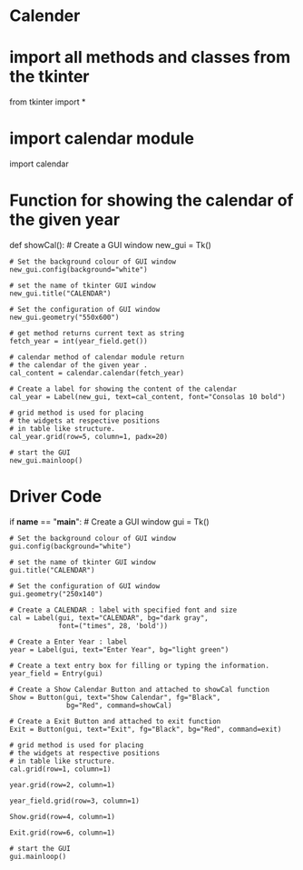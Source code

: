 # Calender
# import all methods and classes from the tkinter
from tkinter import *

# import calendar module
import calendar


# Function for showing the calendar of the given year
def showCal():
    # Create a GUI window
    new_gui = Tk()

    # Set the background colour of GUI window
    new_gui.config(background="white")

    # set the name of tkinter GUI window
    new_gui.title("CALENDAR")

    # Set the configuration of GUI window
    new_gui.geometry("550x600")

    # get method returns current text as string
    fetch_year = int(year_field.get())

    # calendar method of calendar module return
    # the calendar of the given year .
    cal_content = calendar.calendar(fetch_year)

    # Create a label for showing the content of the calendar
    cal_year = Label(new_gui, text=cal_content, font="Consolas 10 bold")

    # grid method is used for placing
    # the widgets at respective positions
    # in table like structure.
    cal_year.grid(row=5, column=1, padx=20)

    # start the GUI
    new_gui.mainloop()


# Driver Code
if __name__ == "__main__":
    # Create a GUI window
    gui = Tk()

    # Set the background colour of GUI window
    gui.config(background="white")

    # set the name of tkinter GUI window
    gui.title("CALENDAR")

    # Set the configuration of GUI window
    gui.geometry("250x140")

    # Create a CALENDAR : label with specified font and size
    cal = Label(gui, text="CALENDAR", bg="dark gray",
                font=("times", 28, 'bold'))

    # Create a Enter Year : label
    year = Label(gui, text="Enter Year", bg="light green")

    # Create a text entry box for filling or typing the information.
    year_field = Entry(gui)

    # Create a Show Calendar Button and attached to showCal function
    Show = Button(gui, text="Show Calendar", fg="Black",
                  bg="Red", command=showCal)

    # Create a Exit Button and attached to exit function
    Exit = Button(gui, text="Exit", fg="Black", bg="Red", command=exit)

    # grid method is used for placing
    # the widgets at respective positions
    # in table like structure.
    cal.grid(row=1, column=1)

    year.grid(row=2, column=1)

    year_field.grid(row=3, column=1)

    Show.grid(row=4, column=1)

    Exit.grid(row=6, column=1)

    # start the GUI
    gui.mainloop()

